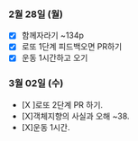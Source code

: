 ### 2월 28일 (월)
- [X] 함께자라기 ~134p
- [X] 로또 1단계 피드백오면 PR하기 
- [X] 운동 1시간하고 오기

### 3월 02일 (수)
- [X ]로또 2단계 PR 하기. 
- [X]객체지향의 사실과 오해 ~38. 
- [X]운동 1시간.  

